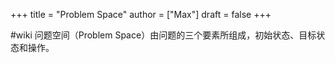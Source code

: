 +++
title = "Problem Space"
author = ["Max"]
draft = false
+++

\#wiki
问题空间（Problem Space）由问题的三个要素所组成，初始状态、目标状态和操作。
